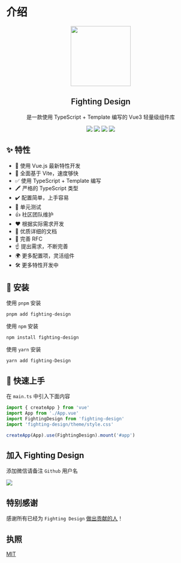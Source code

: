 # 介绍

<p align="center">
  <img width="160px" src="https://tianyuhao.cn/fighting/imgs/FightingDesign.svg">
  <h2 align="center" style="font-weight: 600">Fighting Design</h2>

  <p align="center">
    是一款使用 TypeScript + Template 编写的 Vue3 轻量级组件库
  </p>

  <p align="center">
    <a href="https://github.com/FightingDesign/fighting-design/stargazers"><img src="https://img.shields.io/github/stars/FightingDesign/fighting-design" /></a>
    <a href="https://www.npmjs.com/package/fighting-design"><img src="https://badgen.net/npm/v/fighting-design" /></a>
    <a href="https://fighting.tianyuhao.cn"><img src="https://img.shields.io/badge/Fighting%20Design-Docs-brightgreen" /></a>
    <a href="https://github.com/FightingDesign/fighting-design/blob/master/CHANGELOG.md"><img src="https://img.shields.io/badge/Fighting%20Design-CHANGELOG-green" /></a>
  </p>
</p>

## ✨ 特性

- 💪 使用 Vue.js 最新特性开发
- 🐆 全面基于 Vite，速度够快
- ✅ 使用 TypeScript + Template 编写
- 🖍️ 严格的 TypeScript 类型
- ✔️ 配置简单，上手容易
- 🚩 单元测试
- 👍 社区团队维护
- ❤️ 根据实际需求开发
- 📃 优质详细的文档
- 📌 完善 RFC
- ☝️ 提出需求，不断完善
- 🌍 更多配置项，灵活组件
- 🛠 更多特性开发中

## :key: 安装

使用 `pnpm` 安装

```shell
pnpm add fighting-design
```

使用 `npm` 安装

```shell
npm install fighting-design
```

使用 `yarn` 安装

```shell
yarn add fighting-Design
```

## :tada: 快速上手

在 `main.ts` 中引入下面内容

```ts
import { createApp } from 'vue'
import App from './App.vue'
import FightingDesign from 'fighting-design'
import 'fighting-design/theme/style.css'

createApp(App).use(FightingDesign).mount('#app')
```

## 加入 Fighting Design

添加微信请备注 `Github` 用户名

![](https://tianyuhao.cn/images/weixin2.png)

## 特别感谢

感谢所有已经为 `Fighting Design` [做出贡献的人](https://github.com/FightingDesign/fighting-design/graphs/contributors)！

## 执照

[MIT](https://github.com/FightingDesign/fighting-design/blob/master/LICENSE)
